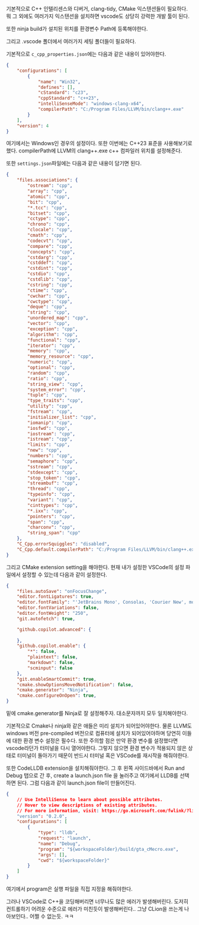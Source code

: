 기본적으로 C++ 인텔리센스와 디버거, clang-tidy, CMake 익스텐션들이 필요하다. 뭐 그 외에도 여러가지 익스텐션을 설치하면 vscode도 상당히 강력한 개발 툴이 된다.

또한 ninja build가 설치된 위치를 환경변수 Path에 등록해야한다.

그리고 .vscode 폴더에서 여러가지 세팅 폴더들이 필요하다.

기본적으로 `c_cpp_properties.json`에는 다음과 같은 내용이 있어야한다.
```json
{
    "configurations": [
        {
            "name": "Win32",
            "defines": [],
            "cStandard": "c23",
            "cppStandard": "c++23",
            "intelliSenseMode": "windows-clang-x64",
            "compilerPath": "C:/Program Files/LLVM/bin/clang++.exe"
        }
    ],
    "version": 4
}
```
여기에서는 Windows인 경우의 설정이다. 또한 이번에는 C++23 표준을 사용해보기로 했다. 
compilerPath에 LLVM의 clang++.exe c++ 컴파일러 위치를 설정해준다.

또한 `settings.json`파일에는 다음과 같은 내용이 담기면 된다.
```json
{
    "files.associations": {
        "ostream": "cpp",
        "array": "cpp",
        "atomic": "cpp",
        "bit": "cpp",
        "*.tcc": "cpp",
        "bitset": "cpp",
        "cctype": "cpp",
        "chrono": "cpp",
        "clocale": "cpp",
        "cmath": "cpp",
        "codecvt": "cpp",
        "compare": "cpp",
        "concepts": "cpp",
        "cstdarg": "cpp",
        "cstddef": "cpp",
        "cstdint": "cpp",
        "cstdio": "cpp",
        "cstdlib": "cpp",
        "cstring": "cpp",
        "ctime": "cpp",
        "cwchar": "cpp",
        "cwctype": "cpp",
        "deque": "cpp",
        "string": "cpp",
        "unordered_map": "cpp",
        "vector": "cpp",
        "exception": "cpp",
        "algorithm": "cpp",
        "functional": "cpp",
        "iterator": "cpp",
        "memory": "cpp",
        "memory_resource": "cpp",
        "numeric": "cpp",
        "optional": "cpp",
        "random": "cpp",
        "ratio": "cpp",
        "string_view": "cpp",
        "system_error": "cpp",
        "tuple": "cpp",
        "type_traits": "cpp",
        "utility": "cpp",
        "fstream": "cpp",
        "initializer_list": "cpp",
        "iomanip": "cpp",
        "iosfwd": "cpp",
        "iostream": "cpp",
        "istream": "cpp",
        "limits": "cpp",
        "new": "cpp",
        "numbers": "cpp",
        "semaphore": "cpp",
        "sstream": "cpp",
        "stdexcept": "cpp",
        "stop_token": "cpp",
        "streambuf": "cpp",
        "thread": "cpp",
        "typeinfo": "cpp",
        "variant": "cpp",
        "cinttypes": "cpp",
        "*.ixx": "cpp",
        "pointers": "cpp",
        "span": "cpp",
        "charconv": "cpp",
        "string_span": "cpp"
    },
    "C_Cpp.errorSquiggles": "disabled",
    "C_Cpp.default.compilerPath": "C:/Program Files/LLVM/bin/clang++.exe"
}
```
그리고 CMake extension setting을 해야한다.
현재 내가 설정한 VSCode의 설정 파일에서 설정할 수 있는데 다음과 같이 설정한다.
```json
{
    "files.autoSave": "onFocusChange",
    "editor.fontLigatures": true,
    "editor.fontFamily": "'JetBrains Mono', Consolas, 'Courier New', monospace",
    "editor.fontVariations": false,
    "editor.fontWeight": "250",
    "git.autofetch": true,

    "github.copilot.advanced": {
    
    },
    "github.copilot.enable": {
        "*": false,
        "plaintext": false,
        "markdown": false,
        "scminput": false
    },
    "git.enableSmartCommit": true,
    "cmake.showOptionsMovedNotification": false,
    "cmake.generator": "Ninja",
    "cmake.configureOnOpen": true,
}
```
밑에 cmake.generator를 Ninja로 잘 설정해주자. 대소문자까지 모두 일치해야한다.

기본적으로 Cmake나 ninja와 같은 애들은 미리 설치가 되어있어야한다. 물론 LLVM도 windows 버전 pre-compiled 버전으로 컴퓨터에 설치가 되어있어야하며 당연히 이들에 대한 환경 변수 설정은 필수다. 
또한 주의할 점은 만약 환경 변수를 설정했다면 vscode라던가 터미널을 다시 열어야한다. 그렇지 않으면 환경 변수가 적용되지 않은 상태로 터미널이 돌아가기 때문이 반드시 터미널 혹은 VSCode를 재시작을 해줘야한다.

또한 CodeLLDB extension을 설치해줘야한다. 그 후 왼쪽 사이드바에서 Run and Debug 탭으로 간 후, 
create a launch.json file 을 눌러주고 여기에서 LLDB를 선택하면 된다. 그럼 다음과 같이 launch.json file이 만들어진다.
```json
{
    // Use IntelliSense to learn about possible attributes.
    // Hover to view descriptions of existing attributes.
    // For more information, visit: https://go.microsoft.com/fwlink/?linkid=830387
    "version": "0.2.0",
    "configurations": [
        {
            "type": "lldb",
            "request": "launch",
            "name": "Debug",
            "program": "${workspaceFolder}/build/gta_cMecro.exe",
            "args": [],
            "cwd": "${workspaceFolder}"
        }
    ]
}
```
여기에서 program은 실행 파일을 직접 지정을 해줘야한다.

그러나 VSCode로 C++을 코딩해버리면 너무나도 많은 에러가 발생해버린다. 도저히 컨트롤하기 어려운 수준으로 에러가 미친듯이 발생해버린다.. 그냥 CLion을 쓰는게 나아보인다.. 어쩔 수 없는듯. ㅋㅋ